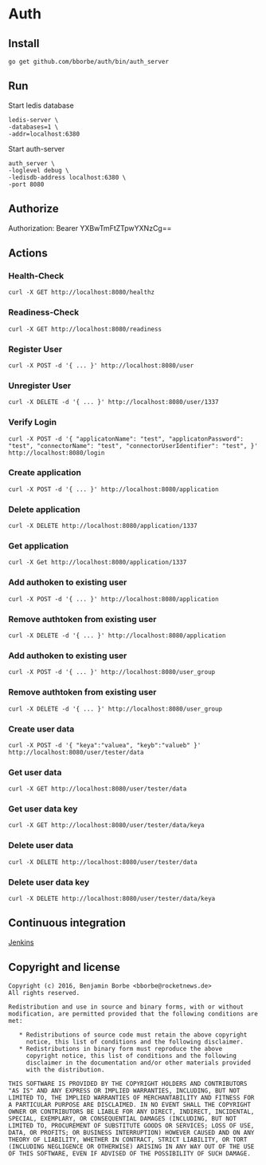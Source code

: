 # Auth

## Install

`go get github.com/bborbe/auth/bin/auth_server`

## Run

Start ledis database

```
ledis-server \
-databases=1 \
-addr=localhost:6380
```

Start auth-server

```
auth_server \
-loglevel debug \
-ledisdb-address localhost:6380 \
-port 8080
```

## Authorize

Authorization: Bearer YXBwTmFtZTpwYXNzCg== 

## Actions

### Health-Check

`curl -X GET http://localhost:8080/healthz`

### Readiness-Check

`curl -X GET http://localhost:8080/readiness`

### Register User

`curl -X POST -d '{ ... }' http://localhost:8080/user`

### Unregister User

`curl -X DELETE -d '{ ... }' http://localhost:8080/user/1337`

### Verify Login

`curl -X POST -d '{ "applicatonName": "test", "applicatonPassword": "test", "connectorName": "test", "connectorUserIdentifier": "test", }' http://localhost:8080/login`

### Create application

`curl -X POST -d '{ ... }' http://localhost:8080/application`

### Delete application

`curl -X DELETE http://localhost:8080/application/1337`

### Get application

`curl -X Get http://localhost:8080/application/1337`

### Add authoken to existing user 

`curl -X POST -d '{ ... }' http://localhost:8080/application`

### Remove authtoken from existing user 

`curl -X DELETE -d '{ ... }' http://localhost:8080/application`

### Add authoken to existing user 

`curl -X POST -d '{ ... }' http://localhost:8080/user_group`

### Remove authtoken from existing user 

`curl -X DELETE -d '{ ... }' http://localhost:8080/user_group`

### Create user data

`curl -X POST -d '{ "keya":"valuea", "keyb":"valueb" }' http://localhost:8080/user/tester/data`

### Get user data

`curl -X GET http://localhost:8080/user/tester/data`

### Get user data key

`curl -X GET http://localhost:8080/user/tester/data/keya`

### Delete user data

`curl -X DELETE http://localhost:8080/user/tester/data`

### Delete user data key

`curl -X DELETE http://localhost:8080/user/tester/data/keya`

## Continuous integration

[Jenkins](https://www.benjamin-borbe.de/jenkins/job/Go-Auth/)

## Copyright and license

    Copyright (c) 2016, Benjamin Borbe <bborbe@rocketnews.de>
    All rights reserved.
    
    Redistribution and use in source and binary forms, with or without
    modification, are permitted provided that the following conditions are
    met:
    
       * Redistributions of source code must retain the above copyright
         notice, this list of conditions and the following disclaimer.
       * Redistributions in binary form must reproduce the above
         copyright notice, this list of conditions and the following
         disclaimer in the documentation and/or other materials provided
         with the distribution.

    THIS SOFTWARE IS PROVIDED BY THE COPYRIGHT HOLDERS AND CONTRIBUTORS
    "AS IS" AND ANY EXPRESS OR IMPLIED WARRANTIES, INCLUDING, BUT NOT
    LIMITED TO, THE IMPLIED WARRANTIES OF MERCHANTABILITY AND FITNESS FOR
    A PARTICULAR PURPOSE ARE DISCLAIMED. IN NO EVENT SHALL THE COPYRIGHT
    OWNER OR CONTRIBUTORS BE LIABLE FOR ANY DIRECT, INDIRECT, INCIDENTAL,
    SPECIAL, EXEMPLARY, OR CONSEQUENTIAL DAMAGES (INCLUDING, BUT NOT
    LIMITED TO, PROCUREMENT OF SUBSTITUTE GOODS OR SERVICES; LOSS OF USE,
    DATA, OR PROFITS; OR BUSINESS INTERRUPTION) HOWEVER CAUSED AND ON ANY
    THEORY OF LIABILITY, WHETHER IN CONTRACT, STRICT LIABILITY, OR TORT
    (INCLUDING NEGLIGENCE OR OTHERWISE) ARISING IN ANY WAY OUT OF THE USE
    OF THIS SOFTWARE, EVEN IF ADVISED OF THE POSSIBILITY OF SUCH DAMAGE.
